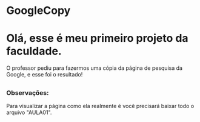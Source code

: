 # GoogleCopy

<h1>Olá, esse é meu primeiro projeto da faculdade.</h1>
<p>O professor pediu para fazermos uma cópia da página de pesquisa da Google, e esse foi o resultado!</p>

##
### Observações:
<p>Para visualizar a página como ela realmente é você precisará baixar todo o arquivo "AULA01".</p>

